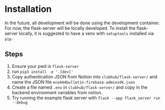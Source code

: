 # Installation
In the future, all development will be done using the development container. For now, the flask-server will be locally
developed. To install the flask-server locally, it is suggested to have a venv with `setuptools` installed via `pip`.

## Steps
1. Ensure your pwd is `flask-server`
2. run `pip3 install -e '.[dev]'`
3. Copy authentication JSON from Notion into `clubhub/flask-server/` and name the JSON file
`ece444bulletin-firebase-adminsdk.json`
4. Create a file named `.env` in `clubhub/flask-server/` and copy in the backend environment variables from notion.
5. Try running the example flask server with `flask --app flask_server run --debug`
